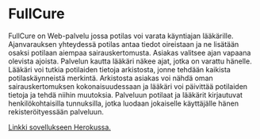 # FullCure
FullCure on Web-palvelu jossa potilas voi varata käyntiajan lääkärille. Ajanvarauksen yhteydessä potilas antaa tiedot oireistaan ja ne lisätään osaksi potilaan aiempaa sairauskertomusta. Asiakas valitsee ajan vapaana olevista ajoista. Palvelun kautta lääkäri näkee ajat, jotka on varattu hänelle. Lääkäri voi tutkia potilaiden tietoja arkistosta, jonne tehdään kaikista potilaskäynneistä merkintä. Arkistosta asiakas voi nähdä oman sairauskertomuksen kokonaisuudessaan ja lääkäri voi päivittää potilaiden tietoja ja tehdä niihin muutoksia. Palveluun potilaat ja lääkärit kirjautuvat henkilökohtaisilla tunnuksilla, jotka luodaan jokaiselle käyttäjälle hänen rekisteröityessään palveluun.

[Linkki sovellukseen Herokussa.](https://fullcure-app.herokuapp.com)
